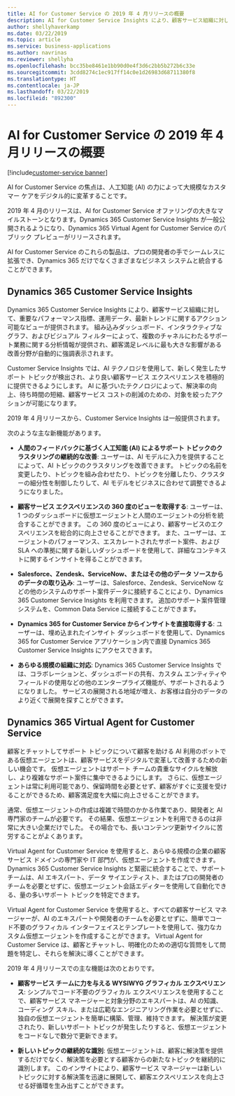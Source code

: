 ```yaml
---
title: AI for Customer Service の 2019 年 4 月リリースの概要
description: AI for Customer Service Insights により、顧客サービス組織に対して、重要なパフォーマンス指標、運用データ、最新トレンドに関するアクション可能なビューが提供されます。
author: shellyhaverkamp
ms.date: 03/22/2019
ms.topic: article
ms.service: business-applications
ms.author: navrinas
ms.reviewer: shellyha
ms.openlocfilehash: bcc35be8461e1bb90d0e4f3d6c2bb5b272b6c33e
ms.sourcegitcommit: 3cdd8274c1ec917ff14c0e1d26983d68711380f8
ms.translationtype: HT
ms.contentlocale: ja-JP
ms.lasthandoff: 03/22/2019
ms.locfileid: "892300"
---
```

# <a name="overview-of-ai-for-customer-service-april-19-release"></a>AI for Customer Service の 2019 年 4 月リリースの概要
[!include[customer-service banner](../../includes/dynamics365-ai-customer-service.md)]


AI for Customer Service の焦点は、人工知能 (AI) の力によって大規模なカスタマー ケアをデジタル的に変革することです。

2019 年 4 月のリリースは、AI for Customer Service オファリングの大きなマイルストーンとなります。Dynamics 365 Customer Service Insights が一般公開されるようになり、Dynamics 365 Virtual Agent for Customer Service のパブリック プレビューがリリースされます。

AI for Customer Service のこれらの製品は、プロの開発者の手でシームレスに拡張でき、Dynamics 365 だけでなくさまざまなビジネス システムと統合することができます。

## <a name="dynamics-365-customer-service-insights"></a>Dynamics 365 Customer Service Insights

Dynamics 365 Customer Service Insights により、顧客サービス組織に対して、重要なパフォーマンス指標、運用データ、最新トレンドに関するアクション可能なビューが提供されます。 組み込みダッシュボード、インタラクティブなグラフ、およびビジュアル フィルターによって、複数のチャネルにわたるサポート業務に関する分析情報が提供され、顧客満足レベルに最も大きな影響がある改善分野が自動的に強調表示されます。

Customer Service Insights では、AI テクノロジを使用して、新しく発生したサポート トピックが検出され、より良い顧客サービス エクスペリエンスを積極的に提供できるようにします。 AI に基づいたテクノロジによって、解決率の向上、待ち時間の短縮、顧客サービス コストの削減のための、対象を絞ったアクションが可能になります。

2019 年 4 月リリースから、Customer Service Insights は一般提供されます。

次のような主な新機能があります。

* **人間のフィードバックに基づく人工知能 (AI) によるサポート トピックのクラスタリングの継続的な改善**: ユーザーは、AI モデルに入力を提供することによって、AI トピックのクラスタリングを改善できます。 トピックの名前を変更したり、トピックを組み合わせたり、トピックを分離したり、クラスターの細分性を制御したりして、AI モデルをビジネスに合わせて調整できるようになりました。

* **顧客サービス エクスペリエンスの 360 度のビューを取得する**: ユーザーは、1 つのダッシュボードに仮想エージェントと人間のエージェントの分析を統合することができます。 この 360 度のビューにより、顧客サービスのエクスペリエンスを総合的に向上させることができます。 また、ユーザーは、エージェントのパフォーマンス、エスカレートされたサポート案件、および SLA への準拠に関する新しいダッシュボードを使用して、詳細なコンテキストに関するインサイトを得ることができます。

* **Salesforce、Zendesk、ServiceNow、またはその他のデータ ソースからのデータの取り込み**: ユーザーは、Salesforce、Zendesk、ServiceNow などの他のシステムのサポート案件データに接続することにより、Dynamics 365 Customer Service Insights を利用できます。 追加のサポート案件管理システムを、Common Data Service に接続することができます。

* **Dynamics 365 for Customer Service からインサイトを直接取得する**: ユーザーは、埋め込まれたインサイト ダッシュボードを使用して、Dynamics 365 for Customer Service アプリケーション内で直接 Dynamics 365 Customer Service Insights にアクセスできます。 

* **あらゆる規模の組織に対応**: Dynamics 365 Customer Service Insights では、コラボレーションと、ダッシュボードの共有、カスタム エンティティやフィールドの使用などの他のエンタープライズ機能が、サポートされるようになりました。 サービスの展開される地域が増え、お客様は自分のデータのより近くで展開を探すことができます。

## <a name="dynamics-365-virtual-agent-for-customer-service"></a>Dynamics 365 Virtual Agent for Customer Service

顧客とチャットしてサポート トピックについて顧客を助ける AI 利用のボットである仮想エージェントは、顧客サービスをデジタルで変革して改善するための新しい機会です。 仮想エージェントはサポート チームの貴重なサイクルを解放し、より複雑なサポート案件に集中できるようにします。 さらに、仮想エージェントは常に利用可能であり、保留時間を必要とせず、顧客がすぐに支援を受けることができるため、顧客満足度を大幅に向上させることができます。

通常、仮想エージェントの作成は複雑で時間のかかる作業であり、開発者と AI 専門家のチームが必要です。 その結果、仮想エージェントを利用できるのは非常に大きい企業だけでした。 その場合でも、長いコンテンツ更新サイクルに苦労することがよくあります。

Virtual Agent for Customer Service を使用すると、あらゆる規模の企業の顧客サービス ドメインの専門家や IT 部門が、仮想エージェントを作成できます。 Dynamics 365 Customer Service Insights と緊密に統合することで、サポート チームは、AI エキスパート、データ サイエンティスト、またはプロの開発者のチームを必要とせずに、仮想エージェント会話エディターを使用して自動化できる、量の多いサポート トピックを特定できます。

Virtual Agent for Customer Service を使用すると、すべての顧客サービス マネージャーが、AI のエキスパートや開発者のチームを必要とせずに、簡単でコード不要のグラフィカル インターフェイスとテンプレートを使用して、強力なカスタム仮想エージェントを作成することができます。 Virtual Agent for Customer Service は、顧客とチャットし、明確化のための適切な質問をして問題を特定し、それらを解決に導くことができます。

2019 年 4 月リリースでの主な機能は次のとおりです。

* **顧客サービス チームに力を与える WYSIWYG グラフィカル エクスペリエンス**: シンプルでコード不要のグラフィカル エクスペリエンスを使用することで、顧客サービス マネージャーと対象分野のエキスパートは、AI の知識、コーディング スキル、または広範なエンジニアリング作業を必要とせずに、独自の仮想エージェントを簡単に構築、管理、維持できます。 解決策が変更されたり、新しいサポート トピックが発生したりすると、仮想エージェントをコードなしで数分で更新できます。

* **新しいトピックの継続的な識別**: 仮想エージェントは、顧客に解決策を提供するだけでなく、解決策を必要とする顧客からの新たなトピックを継続的に識別します。 このインサイトにより、顧客サービス マネージャーは新しいトピックに対する解決策を迅速に展開して、顧客エクスペリエンスを向上させる好循環を生み出すことができます。

